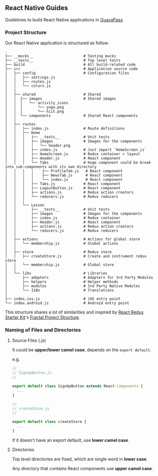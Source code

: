 ## React Native Guides

Guidelines to build React Native applications in [GuavaPass](https://www.guavapass.com).

### Project Structure

Our React Native application is structured as follow:

```
.
├── __mocks__                       # Testing mocks
├── __tests__                       # Top level tests
├── build                           # All build-related code
├── src                             # Application source code
│   ├── config                      # Configuration files
│   │   ├── settings.js
│   │   ├── routes.js
│   │   └── colors.js
│   │
│   ├── shared                      # Shared
│   │  ├── images                   # Shared images
│   │  │   └── activity_icons
│   │  │       └── yoga.png
│   │  │       └── hiit.png
│   │  └── components               # Shared React components
│   │
│   ├── routes
│   │   ├── index.js                # Route definitions
│   │   ├── Home
│   │   │   ├── __tests__           # Unit tests
│   │   │   ├── images              # Images for the components
│   │   │   │   └── header.png
│   │   │   ├── index.js            # Just import `HomeScreen.js`
│   │   │   ├── HomeScreen.js       # Redux container + layout
│   │   │   ├── Header.js           # React component
│   │   │   └── Tabs                # Huge component could be break into sub-components with its own directory
│   │   │   │    ├── ProfileTab.js   # React component
│   │   │   │    ├── NewsTab.js      # React component
│   │   │   │    └── index.js        # React component
│   │   │   ├── Tabs.js             # React component
│   │   │   ├── LogoutButton.js     # React component
│   │   │   ├── actions.js          # Redux action creators
│   │   │   └── reducers.js         # Redux reducers
│   │   │
│   │   └── Lesson
│   │       ├── __tests__           # Unit tests
│   │       ├── images              # Images for the components
│   │       ├── index.js            # Redux container
│   │       ├── Header.js           # React component
│   │       ├── actions.js          # Redux action creators
│   │       └── reducers.js         # Redux reducers
│   │
│   ├── actions                     # Actions for global store
│   │   └── membership.js           # Global actions
│   │    
│   ├── store                       # Redux store
│   │   ├── createStore.js          # Create and instrument redux store
│   │   └── membership.js           # Global store
│   │
│   └── libs                        # Libraries
│       ├── adapters                # Adapters for 3rd Party Modules
│       ├── helpers                 # Helper methods
│       ├── modules                 # 3rd Party Native Modules
│       └── I18n                    # Translations
│
├── index.ios.js                    # iOS entry point
└── index.android.js                # Android entry point
```

This structure shares a lot of similarities and inspired by [React Redux Starter Kit](https://github.com/davezuko/react-redux-starter-kit)'s [Fractal Project Structure](https://github.com/davezuko/react-redux-starter-kit/wiki/Fractal-Project-Structure).

### Naming of Files and Directories

1. Source Files (.js)

    It could be **upper/lower camel case**, depends on the `export default`.

    e.g.

    ```javascript
    //
    // SignUpButton.js
    //

    export default class SignUpButton extends React.Components {
      ...
    }

    //
    // createStore.js
    //

    export default class createStore {
      ...
    }
    ```

    If it doesn't have an export default, use **lower camel case**.

2. Directories

    Top level directories are fixed, which are single word in **lower case**.

    Any directory that contains React components use **upper camel case**.
